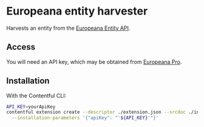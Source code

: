 # Europeana entity harvester

Harvests an entity from the
[Europeana Entity API](https://pro.europeana.eu/resources/apis/entity).

## Access

You will need an API key, which may be obtained from
[Europeana Pro](https://pro.europeana.eu/resources/apis/entity#api-key).

## Installation

With the Contentful CLI:
```bash
API_KEY=yourApiKey
contentful extension create --descriptor ./extension.json --srcdoc ./index.html \
  --installation-parameters '{"apiKey": "'${API_KEY}'"}'
```
